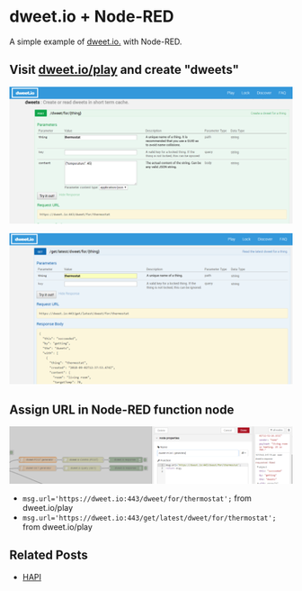 # dweet.io + Node-RED

A simple example of [dweet.io.](http://dweet.io/) with Node-RED.

## Visit [dweet.io/play](https://dweet.io/play) and create "dweets"

<p align="center">
<img src="https://github.com/phyunsj/dweet.io-node-red/blob/master/dtweet.io.post.thing.png" width="600px"/>
</p>

<p align="center">
<img src="https://github.com/phyunsj/dweet.io-node-red/blob/master/dtweet.io.get.thing.png" width="600px"/>
</p>

## Assign URL in Node-RED function node

<p align="center">
<img src="https://github.com/phyunsj/dweet.io-node-red/blob/master/node-red-function-node-dweet-url.png" width="600px"/>
</p>

- `msg.url='https://dweet.io:443/dweet/for/thermostat';` from dweet.io/play
- `msg.url='https://dweet.io:443/get/latest/dweet/for/thermostat';` from dweet.io/play

## Related Posts

- [HAPI](https://github.com/jheising/HAPI)

